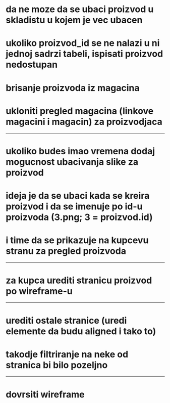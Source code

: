 # da ne moze da se ubaci proizvod u skladistu u kojem je vec ubacen 

# ukoliko proizvod_id se ne nalazi u ni jednoj sadrzi tabeli, ispisati proizvod nedostupan 

# brisanje proizvoda iz magacina 
# ukloniti pregled magacina (linkove magacini i magacin) za proizvodjaca 
----------------------------------------------------------------------------------
# ukoliko budes imao vremena dodaj mogucnost ubacivanja slike za proizvod 
# ideja je da se ubaci kada se kreira proizvod i da se imenuje po id-u proizvoda (3.png; 3 = proizvod.id) 
# i time da se prikazuje na kupcevu stranu za pregled proizvoda 
----------------------------------------------------------------------------------
# za kupca urediti stranicu proizvod po wireframe-u 
----------------------------------------------------------------------------------
# urediti ostale stranice (uredi elemente da budu aligned i tako to) 
# takodje filtriranje na neke od stranica bi bilo pozeljno 
----------------------------------------------------------------------------------
# dovrsiti wireframe 